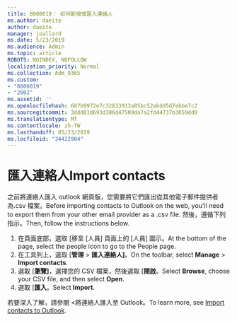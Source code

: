 ```yaml
---
title: 8000019： 如何新增或匯入連絡人
ms.author: daeite
author: daeite
manager: joallard
ms.date: 5/23/2019
ms.audience: Admin
ms.topic: article
ROBOTS: NOINDEX, NOFOLLOW
localization_priority: Normal
ms.collection: Adm_O365
ms.custom:
- "8000019"
- "2002"
ms.assetid: ''
ms.openlocfilehash: 687b9972e7c32833913a85bc52abdd5d7ebbe7c2
ms.sourcegitcommit: 3ddd01d693d306d47509da7a2fd44737b3059dd0
ms.translationtype: MT
ms.contentlocale: zh-TW
ms.lasthandoff: 05/23/2019
ms.locfileid: "34422904"
---
```

# <a name="import-contacts"></a><span data-ttu-id="8e51f-102">匯入連絡人</span><span class="sxs-lookup"><span data-stu-id="8e51f-102">Import contacts</span></span>

<span data-ttu-id="8e51f-103">之前將連絡人匯入 outlook 網頁版，您需要將它們匯出從其他電子郵件提供者為.csv 檔案。</span><span class="sxs-lookup"><span data-stu-id="8e51f-103">Before importing contacts to Outlook on the web, you'll need to export them from your other email provider as a .csv file.</span></span> <span data-ttu-id="8e51f-104">然後，遵循下列指示。</span><span class="sxs-lookup"><span data-stu-id="8e51f-104">Then, follow the instructions below.</span></span>

1. <span data-ttu-id="8e51f-105">在頁面底部，選取 [移至 [人員] 頁面上的 [人員] 圖示。</span><span class="sxs-lookup"><span data-stu-id="8e51f-105">At the bottom of the page, select the people icon to go to the People page.</span></span>
2. <span data-ttu-id="8e51f-106">在工具列上，選取 [**管理** > **匯入連絡人]**。</span><span class="sxs-lookup"><span data-stu-id="8e51f-106">On the toolbar, select **Manage** > **Import contacts**.</span></span>
3. <span data-ttu-id="8e51f-107">選取 [**瀏覽]**，選擇您的 CSV 檔案，然後選取 [**開啟**。</span><span class="sxs-lookup"><span data-stu-id="8e51f-107">Select **Browse**, choose your CSV file, and then select **Open**.</span></span>
4. <span data-ttu-id="8e51f-108">選取 [**匯入**。</span><span class="sxs-lookup"><span data-stu-id="8e51f-108">Select **Import**.</span></span>

<span data-ttu-id="8e51f-109">若要深入了解，請參閱 <<c0>將連絡人匯入至 Outlook。</span><span class="sxs-lookup"><span data-stu-id="8e51f-109">To learn more, see [Import contacts to Outlook](https://support.office.com/article/bb796340-b58a-46c1-90c7-b549b8f3c5f8#ID0EAACAAA=Outlook_on_the_web).</span></span>

